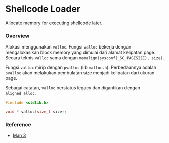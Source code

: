 # Shellcode Loader

Allocate memory for executing shellcode later.

### Overview

Alokasi menggunakan `valloc`. Fungsi `valloc` bekerja dengan mengalokasikan block memory yang dimulai dari alamat kelipatan page. Secara teknis `valloc` sama dengan `memalign(sysconf(_SC_PAGESIZE), size)`.

Fungsi `valloc` mirip dengan `pvalloc` (lib `malloc.h`). Perbedaannya adalah `pvalloc` akan melakukan pembulatan size menjadi kelipatan dari ukuran page.

Sebagai catatan, `valloc` berstatus legacy dan digantikan dengan `aligned_alloc`.

```c++
#include <stdlib.h>

void * valloc(size_t size);
```

### Reference

- [Man 3](https://linux.die.net/man/3/valloc)